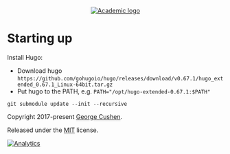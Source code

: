 <p align="center"><a href="https://sourcethemes.com/academic/" target="_blank" rel="noopener"><img src="https://sourcethemes.com/academic/img/logo_200px.png" alt="Academic logo"></a></p>

# Starting up

Install Hugo:
- Download hugo `https://github.com/gohugoio/hugo/releases/download/v0.67.1/hugo_extended_0.67.1_Linux-64bit.tar.gz`
- Put hugo to the PATH, e.g. `PATH="/opt/hugo-extended-0.67.1:$PATH"`

```
git submodule update --init --recursive
```

Copyright 2017-present [George Cushen](https://georgecushen.com).

Released under the [MIT](https://github.com/sourcethemes/academic-kickstart/blob/master/LICENSE.md) license.

[![Analytics](https://ga-beacon.appspot.com/UA-78646709-2/academic-kickstart/readme?pixel)](https://github.com/igrigorik/ga-beacon)
